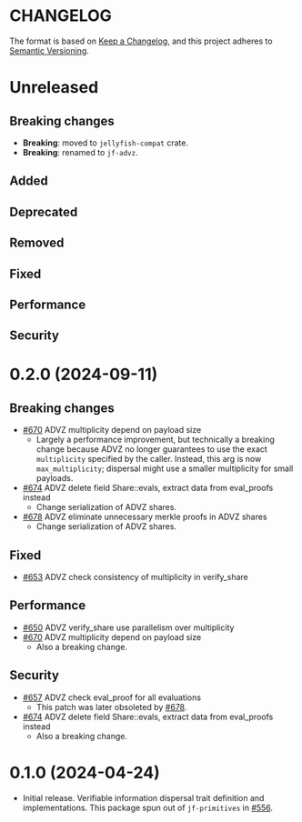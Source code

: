 # CHANGELOG

The format is based on [Keep a Changelog](https://keepachangelog.com/en/1.0.0/),
and this project adheres to [Semantic Versioning](https://semver.org/spec/v2.0.0.html).

# Unreleased

## Breaking changes

- **Breaking**: moved to `jellyfish-compat` crate.
- **Breaking**: renamed to `jf-advz`.

## Added

## Deprecated  

## Removed

## Fixed

## Performance

## Security

# 0.2.0 (2024-09-11)

## Breaking changes

- [#670](https://github.com/EspressoSystems/jellyfish/pull/670) ADVZ multiplicity depend on payload size
  - Largely a performance improvement, but technically a breaking change because ADVZ no longer guarantees to use the exact `multiplicity` specified by the caller. Instead, this arg is now `max_multiplicity`; dispersal might use a smaller multiplicity for small payloads.
- [#674](https://github.com/EspressoSystems/jellyfish/pull/674) ADVZ delete field Share::evals, extract data from eval_proofs instead
  - Change serialization of ADVZ shares.
- [#678](https://github.com/EspressoSystems/jellyfish/pull/678) ADVZ eliminate unnecessary merkle proofs in ADVZ shares
  - Change serialization of ADVZ shares.

## Fixed

- [#653](https://github.com/EspressoSystems/jellyfish/pull/653) ADVZ check consistency of multiplicity in verify_share

## Performance

- [#650](https://github.com/EspressoSystems/jellyfish/pull/650) ADVZ verify_share use parallelism over multiplicity
- [#670](https://github.com/EspressoSystems/jellyfish/pull/670) ADVZ multiplicity depend on payload size
  - Also a breaking change.

## Security

- [#657](https://github.com/EspressoSystems/jellyfish/pull/657) ADVZ check eval_proof for all evaluations
  - This patch was later obsoleted by [#678](https://github.com/EspressoSystems/jellyfish/pull/678).
- [#674](https://github.com/EspressoSystems/jellyfish/pull/674) ADVZ delete field Share::evals, extract data from eval_proofs instead
  - Also a breaking change.

# 0.1.0 (2024-04-24)

- Initial release. Verifiable information dispersal trait definition and implementations. This package spun out of `jf-primitives` in [#556](https://github.com/EspressoSystems/jellyfish/pull/556).
